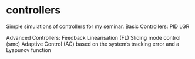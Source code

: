 # controllers
Simple simulations of controllers for my seminar.
Basic Controllers:
PID
LGR

Advanced Controllers:
Feedback Linearisation (FL)
Sliding mode control (smc)
Adaptive Control (AC) based on the system’s tracking error and a Lyapunov function
